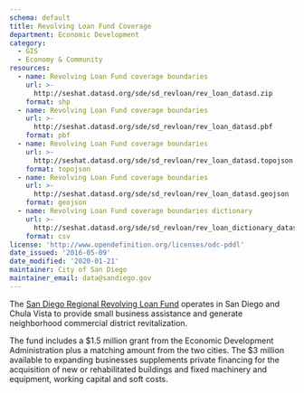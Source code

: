 ```yaml
---
schema: default
title: Revolving Loan Fund Coverage
department: Economic Development
category:
  - GIS
  - Economy & Community
resources:
  - name: Revolving Loan Fund coverage boundaries
    url: >-
      http://seshat.datasd.org/sde/sd_revloan/rev_loan_datasd.zip
    format: shp
  - name: Revolving Loan Fund coverage boundaries
    url: >-
      http://seshat.datasd.org/sde/sd_revloan/rev_loan_datasd.pbf
    format: pbf
  - name: Revolving Loan Fund coverage boundaries
    url: >-
      http://seshat.datasd.org/sde/sd_revloan/rev_loan_datasd.topojson
    format: topojson
  - name: Revolving Loan Fund coverage boundaries
    url: >-
      http://seshat.datasd.org/sde/sd_revloan/rev_loan_datasd.geojson
    format: geojson
  - name: Revolving Loan Fund coverage boundaries dictionary
    url: >-
      http://seshat.datasd.org/sde/sd_revloan/rev_loan_dictionary_datasd.csv
    format: csv
license: 'http://www.opendefinition.org/licenses/odc-pddl'
date_issued: '2016-05-09'
date_modified: '2020-01-21'
maintainer: City of San Diego
maintainer_email: data@sandiego.gov
---
```

The <a href="https://www.sandiego.gov/economic-development/business/financing/" target="_blank" rel="noopener">San Diego Regional Revolving Loan Fund</a> operates in San Diego and Chula Vista to provide small business assistance and generate neighborhood commercial district revitalization.
<!--more-->

The fund includes a $1.5 million grant from the Economic Development Administration plus a matching amount from the two cities. The $3 million available to expanding businesses supplements private financing for the acquisition of new or rehabilitated buildings and fixed machinery and equipment, working capital and soft costs.
